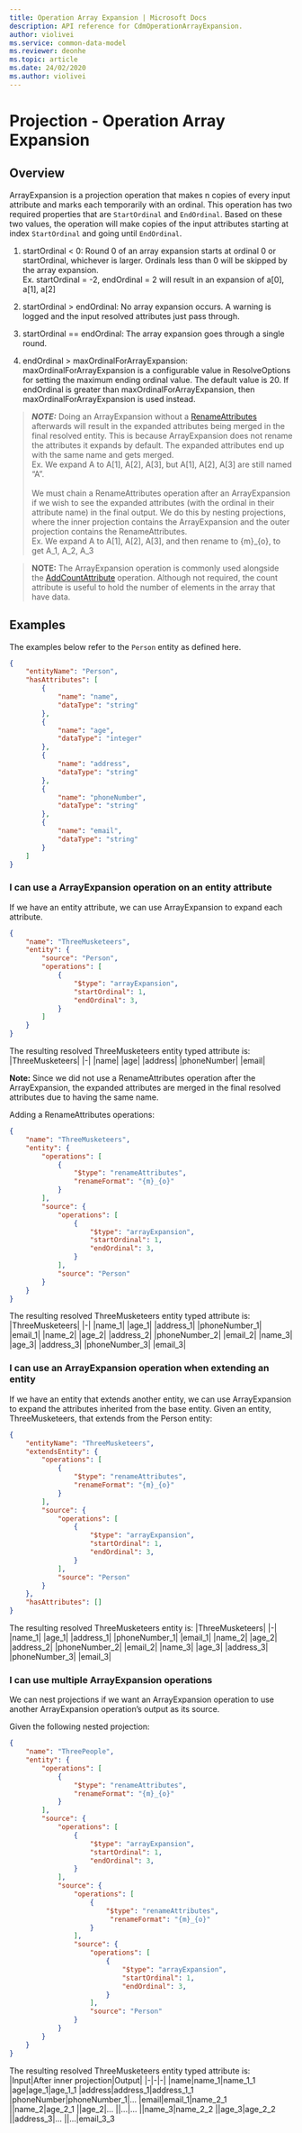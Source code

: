 ```yaml
---
title: Operation Array Expansion | Microsoft Docs
description: API reference for CdmOperationArrayExpansion.
author: violivei
ms.service: common-data-model
ms.reviewer: deonhe 
ms.topic: article
ms.date: 24/02/2020
ms.author: violivei
---
```


# Projection - Operation Array Expansion

## Overview

ArrayExpansion is a projection operation that makes n copies of every input attribute and marks each temporarily with an ordinal. This operation has two required properties that are `StartOrdinal` and `EndOrdinal`. Based on these two values, the operation will make copies of the input attributes starting at index `StartOrdinal` and going until `EndOrdinal`.

1. startOrdinal < 0:
Round 0 of an array expansion starts at ordinal 0 or startOrdinal, whichever is larger. Ordinals less than 0 will be skipped by the array expansion. <br>
Ex. startOrdinal = -2, endOrdinal = 2 will result in an expansion of a[0], a[1], a[2]

1. startOrdinal > endOrdinal:
No array expansion occurs. A warning is logged and the input resolved attributes just pass through.

1. startOrdinal == endOrdinal:
The array expansion goes through a single round.

1. endOrdinal > maxOrdinalForArrayExpansion:
maxOrdinalForArrayExpansion is a configurable value in ResolveOptions for setting the maximum ending ordinal value. The default value is 20. If endOrdinal is greater than maxOrdinalForArrayExpansion, then maxOrdinalForArrayExpansion is used instead.

> **_NOTE:_** Doing an ArrayExpansion without a [RenameAttributes](renameattributes.md) afterwards will result in the expanded attributes being merged in the final resolved entity. This is because ArrayExpansion does not rename the attributes it expands by default. The expanded attributes end up with the same name and gets merged. <br>
> Ex. We expand A to A[1], A[2], A[3], but A[1], A[2], A[3] are still named “A”.<br><br>
> We must chain a RenameAttributes operation after an ArrayExpansion if we wish to see the expanded attributes (with the ordinal in their attribute name) in the final output. We do this by nesting projections, where the inner projection contains the ArrayExpansion and the outer projection contains the RenameAttributes. <br>
> Ex. We expand A to A[1], A[2], A[3], and then rename to {m}_{o}, to get A_1, A_2, A_3

> **__NOTE:__** The ArrayExpansion operation is commonly used alongside the [AddCountAttribute](addcountattribute.md) operation. Although not required, the count attribute is useful to hold the number of elements in the array that have data.

## Examples

The examples below refer to the `Person` entity as defined here.

```json
{
    "entityName": "Person",
    "hasAttributes": [
        {
            "name": "name",
            "dataType": "string"
        },
        {
            "name": "age",
            "dataType": "integer"
        },
        {
            "name": "address",
            "dataType": "string"
        },
        {
            "name": "phoneNumber",
            "dataType": "string"
        },
        {
            "name": "email",
            "dataType": "string"
        }
    ]
}
```

### I can use a ArrayExpansion operation on an entity attribute

If we have an entity attribute, we can use ArrayExpansion to expand each attribute.

```json
{
    "name": "ThreeMusketeers",
    "entity": {
        "source": "Person",
        "operations": [
            {
                "$type": "arrayExpansion",
                "startOrdinal": 1,
                "endOrdinal": 3,
            }
        ]
    }
}
```

The resulting resolved ThreeMusketeers entity typed attribute is:
|ThreeMusketeers|
|-|
|name|
|age|
|address|
|phoneNumber|
|email|

**Note:** Since we did not use a RenameAttributes operation after the ArrayExpansion, the expanded attributes are merged in the final resolved attributes due to having the same name.

Adding a RenameAttributes operations:

```json
{ 
    "name": "ThreeMusketeers",
    "entity": {
        "operations": [
            {
                "$type": "renameAttributes",
                "renameFormat": "{m}_{o}"
            }
        ],
        "source": { 
            "operations": [ 
                {
                    "$type": "arrayExpansion",
                    "startOrdinal": 1,
                    "endOrdinal": 3,
                }
            ],
            "source": "Person"
        }
    } 
}
```

The resulting resolved ThreeMusketeers entity typed attribute is:
|ThreeMusketeers|
|-|
|name_1|
|age_1|
|address_1|
|phoneNumber_1|
|email_1|
|name_2|
|age_2|
|address_2|
|phoneNumber_2|
|email_2|
|name_3|
|age_3|
|address_3|
|phoneNumber_3|
|email_3|

### I can use an ArrayExpansion operation when extending an entity

If we have an entity that extends another entity, we can use ArrayExpansion to expand the attributes inherited from the base entity.
Given an entity, ThreeMusketeers, that extends from the Person entity:

```json
{
    "entityName": "ThreeMusketeers",
    "extendsEntity": {
        "operations": [
            {
                "$type": "renameAttributes",
                "renameFormat": "{m}_{o}"
            }
        ],
        "source": { 
            "operations": [ 
                {
                    "$type": "arrayExpansion",
                    "startOrdinal": 1,
                    "endOrdinal": 3,
                }
            ],
            "source": "Person"
        }
    },
    "hasAttributes": []
}
```

The resulting resolved ThreeMusketeers entity is:
|ThreeMusketeers|
|-|
|name_1|
|age_1|
|address_1|
|phoneNumber_1|
|email_1|
|name_2|
|age_2|
|address_2|
|phoneNumber_2|
|email_2|
|name_3|
|age_3|
|address_3|
|phoneNumber_3|
|email_3|

### I can use multiple ArrayExpansion operations

We can nest projections if we want an ArrayExpansion operation to use another ArrayExpansion operation’s output as its source.

Given the following nested projection:

```json
{ 
    "name": "ThreePeople",
    "entity": {
        "operations": [
            {
                "$type": "renameAttributes",
                "renameFormat": "{m}_{o}"
            }
        ],
        "source": { 
            "operations": [ 
                {
                    "$type": "arrayExpansion",
                    "startOrdinal": 1,
                    "endOrdinal": 3,
                }
            ],
            "source": {
                "operations": [
                    {
                        "$type": "renameAttributes",
                         "renameFormat": "{m}_{o}"
                    }
                ],
                "source": { 
                    "operations": [ 
                        {
                            "$type": "arrayExpansion",
                            "startOrdinal": 1,
                            "endOrdinal": 3,
                        }
                    ],
                    "source": "Person"
                }
            }
        }
    } 
}
```

The resulting resolved ThreeMusketeers entity typed attribute is:
|Input|After inner projection|Output|
|-|-|-|
|name|name_1|name_1_1
|age|age_1|age_1_1
|address|address_1|address_1_1
|phoneNumber|phoneNumber_1|…
|email|email_1|name_2_1
||name_2|age_2_1
||age_2|…
||...|…
||name_3|name_2_2
||age_3|age_2_2
||address_3|…
||...|email_3_3
